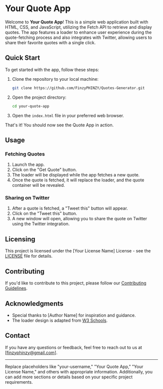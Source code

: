 # Your Quote App

Welcome to **Your Quote App**! This is a simple web application built with HTML, CSS, and JavaScript, utilizing the Fetch API to retrieve and display quotes. The app features a loader to enhance user experience during the quote-fetching process and also integrates with Twitter, allowing users to share their favorite quotes with a single click.

## Quick Start

To get started with the app, follow these steps:

1. Clone the repository to your local machine:

   ```bash
   git clone https://github.com/FinzyPHINZY/Quotes-Generator.git
   ```

2. Open the project directory:

   ```bash
   cd your-quote-app
   ```

3. Open the `index.html` file in your preferred web browser.

That's it! You should now see the Quote App in action.

## Usage

### Fetching Quotes

1. Launch the app.
2. Click on the "Get Quote" button.
3. The loader will be displayed while the app fetches a new quote.
4. Once the quote is fetched, it will replace the loader, and the quote container will be revealed.

### Sharing on Twitter

1. After a quote is fetched, a "Tweet this" button will appear.
2. Click on the "Tweet this" button.
3. A new window will open, allowing you to share the quote on Twitter using the Twitter integration.

## Licensing

This project is licensed under the [Your License Name] License - see the [LICENSE](LICENSE) file for details.

## Contributing

If you'd like to contribute to this project, please follow our [Contributing Guidelines](CONTRIBUTING.md).

## Acknowledgments

- Special thanks to [Author Name] for inspiration and guidance.
- The loader design is adapted from [W3 Schools](https://www.w3schools.com/howto/howto_css_loader.asp).

## Contact

If you have any questions or feedback, feel free to reach out to us at [finzyphinzy@gmail.com].

---

Replace placeholders like "your-username," "Your Quote App," "Your License Name," and others with appropriate information. Additionally, you can add more sections or details based on your specific project requirements.
